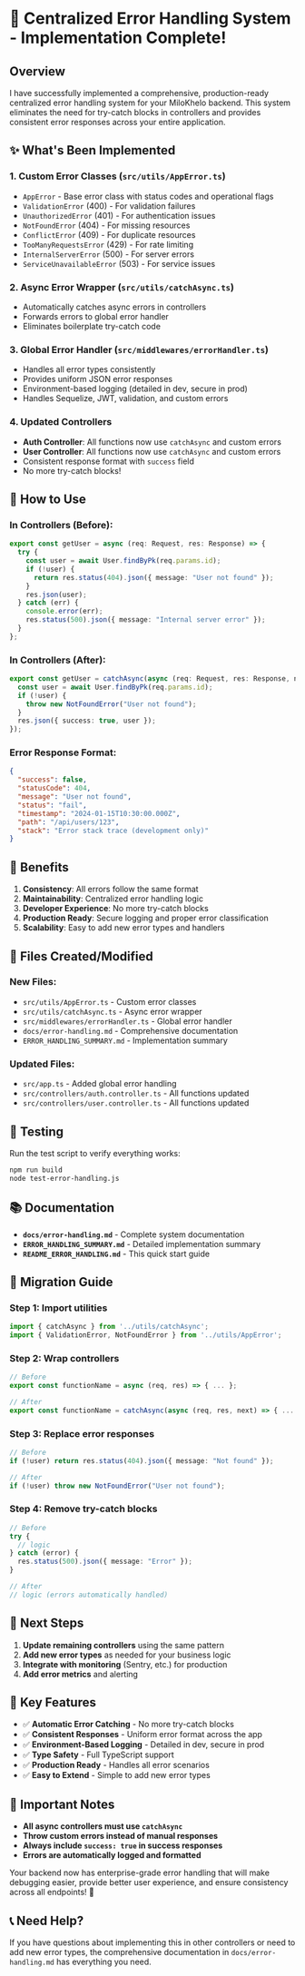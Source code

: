 # 🚀 Centralized Error Handling System - Implementation Complete!

## Overview

I have successfully implemented a comprehensive, production-ready centralized error handling system for your MiloKhelo backend. This system eliminates the need for try-catch blocks in controllers and provides consistent error responses across your entire application.

## ✨ What's Been Implemented

### 1. **Custom Error Classes** (`src/utils/AppError.ts`)
- `AppError` - Base error class with status codes and operational flags
- `ValidationError` (400) - For validation failures
- `UnauthorizedError` (401) - For authentication issues  
- `NotFoundError` (404) - For missing resources
- `ConflictError` (409) - For duplicate resources
- `TooManyRequestsError` (429) - For rate limiting
- `InternalServerError` (500) - For server errors
- `ServiceUnavailableError` (503) - For service issues

### 2. **Async Error Wrapper** (`src/utils/catchAsync.ts`)
- Automatically catches async errors in controllers
- Forwards errors to global error handler
- Eliminates boilerplate try-catch code

### 3. **Global Error Handler** (`src/middlewares/errorHandler.ts`)
- Handles all error types consistently
- Provides uniform JSON error responses
- Environment-based logging (detailed in dev, secure in prod)
- Handles Sequelize, JWT, validation, and custom errors

### 4. **Updated Controllers**
- **Auth Controller**: All functions now use `catchAsync` and custom errors
- **User Controller**: All functions now use `catchAsync` and custom errors
- Consistent response format with `success` field
- No more try-catch blocks!

## 🔧 How to Use

### In Controllers (Before):
```typescript
export const getUser = async (req: Request, res: Response) => {
  try {
    const user = await User.findByPk(req.params.id);
    if (!user) {
      return res.status(404).json({ message: "User not found" });
    }
    res.json(user);
  } catch (err) {
    console.error(err);
    res.status(500).json({ message: "Internal server error" });
  }
};
```

### In Controllers (After):
```typescript
export const getUser = catchAsync(async (req: Request, res: Response, next: NextFunction) => {
  const user = await User.findByPk(req.params.id);
  if (!user) {
    throw new NotFoundError("User not found");
  }
  res.json({ success: true, user });
});
```

### Error Response Format:
```json
{
  "success": false,
  "statusCode": 404,
  "message": "User not found",
  "status": "fail",
  "timestamp": "2024-01-15T10:30:00.000Z",
  "path": "/api/users/123",
  "stack": "Error stack trace (development only)"
}
```

## 🚀 Benefits

1. **Consistency**: All errors follow the same format
2. **Maintainability**: Centralized error handling logic
3. **Developer Experience**: No more try-catch blocks
4. **Production Ready**: Secure logging and proper error classification
5. **Scalability**: Easy to add new error types and handlers

## 📁 Files Created/Modified

### New Files:
- `src/utils/AppError.ts` - Custom error classes
- `src/utils/catchAsync.ts` - Async error wrapper
- `src/middlewares/errorHandler.ts` - Global error handler
- `docs/error-handling.md` - Comprehensive documentation
- `ERROR_HANDLING_SUMMARY.md` - Implementation summary

### Updated Files:
- `src/app.ts` - Added global error handling
- `src/controllers/auth.controller.ts` - All functions updated
- `src/controllers/user.controller.ts` - All functions updated

## 🧪 Testing

Run the test script to verify everything works:
```bash
npm run build
node test-error-handling.js
```

## 📚 Documentation

- **`docs/error-handling.md`** - Complete system documentation
- **`ERROR_HANDLING_SUMMARY.md`** - Detailed implementation summary
- **`README_ERROR_HANDLING.md`** - This quick start guide

## 🔄 Migration Guide

### Step 1: Import utilities
```typescript
import { catchAsync } from '../utils/catchAsync';
import { ValidationError, NotFoundError } from '../utils/AppError';
```

### Step 2: Wrap controllers
```typescript
// Before
export const functionName = async (req, res) => { ... };

// After  
export const functionName = catchAsync(async (req, res, next) => { ... });
```

### Step 3: Replace error responses
```typescript
// Before
if (!user) return res.status(404).json({ message: "Not found" });

// After
if (!user) throw new NotFoundError("User not found");
```

### Step 4: Remove try-catch blocks
```typescript
// Before
try {
  // logic
} catch (error) {
  res.status(500).json({ message: "Error" });
}

// After
// logic (errors automatically handled)
```

## 🌟 Next Steps

1. **Update remaining controllers** using the same pattern
2. **Add new error types** as needed for your business logic
3. **Integrate with monitoring** (Sentry, etc.) for production
4. **Add error metrics** and alerting

## 🎯 Key Features

- ✅ **Automatic Error Catching** - No more try-catch blocks
- ✅ **Consistent Responses** - Uniform error format across the app
- ✅ **Environment-Based Logging** - Detailed in dev, secure in prod
- ✅ **Type Safety** - Full TypeScript support
- ✅ **Production Ready** - Handles all error scenarios
- ✅ **Easy to Extend** - Simple to add new error types

## 🚨 Important Notes

- **All async controllers must use `catchAsync`**
- **Throw custom errors instead of manual responses**
- **Always include `success: true` in success responses**
- **Errors are automatically logged and formatted**

Your backend now has enterprise-grade error handling that will make debugging easier, provide better user experience, and ensure consistency across all endpoints! 🎉

## 📞 Need Help?

If you have questions about implementing this in other controllers or need to add new error types, the comprehensive documentation in `docs/error-handling.md` has everything you need.
